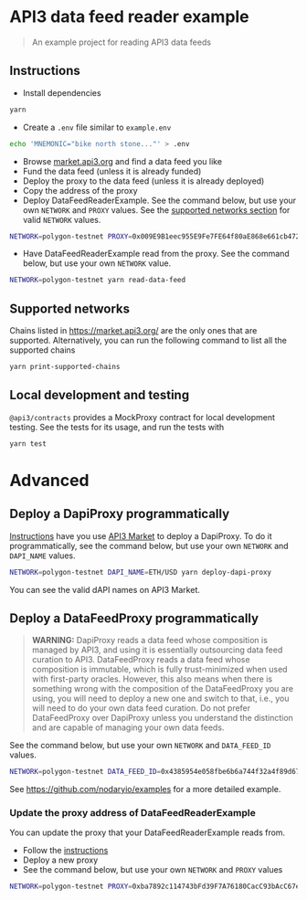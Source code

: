 # API3 data feed reader example

> An example project for reading API3 data feeds

## Instructions

- Install dependencies

```sh
yarn
```

- Create a `.env` file similar to `example.env`

```sh
echo 'MNEMONIC="bike north stone..."' > .env
```

- Browse [market.api3.org](https://market.api3.org/dapis) and find a data feed you like
- Fund the data feed (unless it is already funded)
- Deploy the proxy to the data feed (unless it is already deployed)
- Copy the address of the proxy
- Deploy DataFeedReaderExample.
  See the command below, but use your own `NETWORK` and `PROXY` values.
  See the [supported networks section](#supported-networks) for valid `NETWORK` values.

```sh
NETWORK=polygon-testnet PROXY=0x009E9B1eec955E9Fe7FE64f80aE868e661cb4729 yarn deploy
```

- Have DataFeedReaderExample read from the proxy.
  See the command below, but use your own `NETWORK` value.

```sh
NETWORK=polygon-testnet yarn read-data-feed
```

## Supported networks

Chains listed in https://market.api3.org/ are the only ones that are supported. Alternatively, you can run the following command to list all the supported chains

```sh
yarn print-supported-chains
```

## Local development and testing

`@api3/contracts` provides a MockProxy contract for local development testing.
See the tests for its usage, and run the tests with

```sh
yarn test
```

# Advanced

## Deploy a DapiProxy programmatically

[Instructions](#instructions) have you use [API3 Market](https://market.api3.org/dapis) to deploy a DapiProxy.
To do it programmatically, see the command below, but use your own `NETWORK` and `DAPI_NAME` values.

```sh
NETWORK=polygon-testnet DAPI_NAME=ETH/USD yarn deploy-dapi-proxy
```

You can see the valid dAPI names on API3 Market.

## Deploy a DataFeedProxy programmatically

> **WARNING:** DapiProxy reads a data feed whose composition is managed by API3, and using it is essentially outsourcing data feed curation to API3.
> DataFeedProxy reads a data feed whose composition is immutable, which is fully trust-minimized when used with first-party oracles.
> However, this also means when there is something wrong with the composition of the DataFeedProxy you are using, you will need to deploy a new one and switch to that, i.e., you will need to do your own data feed curation.
> Do not prefer DataFeedProxy over DapiProxy unless you understand the distinction and are capable of managing your own data feeds.

See the command below, but use your own `NETWORK` and `DATA_FEED_ID` values.

```sh
NETWORK=polygon-testnet DATA_FEED_ID=0x4385954e058fbe6b6a744f32a4f89d67aad099f8fb8b23e7ea8dd366ae88151d yarn deploy-data-feed-proxy
```

See https://github.com/nodaryio/examples for a more detailed example.

### Update the proxy address of DataFeedReaderExample

You can update the proxy that your DataFeedReaderExample reads from.

- Follow the [instructions](#instructions)
- Deploy a new proxy
- See the command below, but use your own `NETWORK` and `PROXY` values

```sh
NETWORK=polygon-testnet PROXY=0xba7892c114743bFd39F7A76180CacC93bAcC67e0 yarn update-proxy
```
